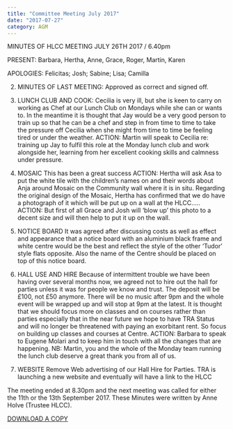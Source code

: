 ```yaml
---
title: "Committee Meeting July 2017"
date: "2017-07-27"
category: AGM
---
```


MINUTES OF HLCC MEETING JULY 26TH 2017 / 6.40pm

PRESENT: Barbara, Hertha, Anne, Grace, Roger, Martin, Karen

APOLOGIES: Felicitas; Josh; Sabine; Lisa; Camilla

2. MINUTES OF LAST MEETING: Approved as correct and signed off.

3. LUNCH CLUB AND COOK:
Cecilia is very ill, but she is keen to carry on working as Chef at our Lunch Club on Mondays while she can or wants to.
In the meantime it is thought that Jay would be a very good person to train up so that he can be a chef and step in from time to time to take the pressure off Cecilia when she might from time to time be feeling tired or under the weather.
ACTION: Martin will speak to Cecilia re: training up Jay to fulfil this role at the Monday lunch club and work alongside her, learning from her excellent cooking skills and calmness under pressure.

4. MOSAIC
This has been a great success
ACTION: Hertha will ask Asa to put the white tile with the children’s names on and their words about Anja around Mosaic on the Community wall where it is in situ.
Regarding the original design of the Mosaic, Hertha has confirmed that we do have a photograph of it which will be put up on a wall at the HLCC…..
ACTION: But first of all Grace and Josh will ‘blow up’ this photo to a decent size and will then help to put it up on the wall.

5. NOTICE BOARD
It was agreed after discussing costs as well as effect and appearance that a notice board with an aluminium black frame and white centre would be the best and reflect the style of the other ‘Tudor’ style flats opposite.  Also the name of the Centre should be placed on top of this notice board.

6. HALL USE AND HIRE
Because of intermittent trouble we have been having over several months now, we agreed not  to hire out the hall for parties unless it was for people we know and trust.  The deposit will be £100, not £50 anymore.  There will be no music after 9pm and the whole event will be wrapped up and will stop at 9pm at the latest.
It is thought that we should focus more on classes and on courses rather than parties especially that in the near future we hope to have TRA Status and will no longer be threatened with paying an exorbitant rent.  So focus on building up classes and courses at Centre.
ACTION: Barbara to speak to Eugene Molari and to keep him in touch with all the changes that are happening.
NB: Martin, you and the whole of the Monday team running the lunch club deserve a great thank you from all of us.

7. WEBSITE
Remove Web advertising of our Hall Hire for Parties.
TRA is launching a new website and eventually will have a link to the HLCC

The meeting ended at 8.30pm and the next meeting was called for either the 11th or the 13th September 2017.
These Minutes were written by Anne Holve (Trustee HLCC).

[DOWNLOAD A COPY](/minutes-for-website-July-2017.docx)
